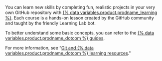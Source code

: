 You can learn new skills by completing fun, realistic projects in your very own GitHub repository with [{% data variables.product.prodname_learning %}](https://lab.github.com/). Each course is a hands-on lesson created by the GitHub community and taught by the friendly Learning Lab bot.

To better understand some basic concepts, you can refer to the [{% data variables.product.prodname_dotcom %} guides](https://guides.github.com).

For more information, see “[Git and {% data variables.product.prodname_dotcom %} learning resources](/github/getting-started-with-github/quickstart/git-and-github-learning-resources)."
